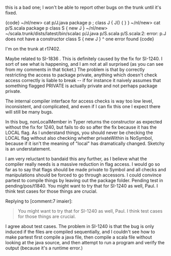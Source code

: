 this is a bad one; I won't be able to report other bugs on the trunk until it's fixed.

{code}
  ~/nl/new> cat p/J.java 
package p ;
class J { J() { } }
  ~/nl/new> cat p/S.scala
package p
class S { new J }
  ~/nl/new> ~/scala.trunk/dists/latest/bin/scalac p/J.java p/S.scala 
p/S.scala:2: error: p.J does not have a constructor
class S { new J }
          ^
one error found
{code}

I'm on the trunk at r17402.


Maybe related to SI-1836 .
This is definitely caused by the fix for SI-1240.  I sort of see what is happening, and I am not at all surprised (as you can see from my comments in that ticket.) The problem is that by correctly restricting the access to package private, anything which doesn't check access correctly is liable to break -- if for instance it naively assumes that something flagged PRIVATE is actually private and not perhaps package private.

The internal compiler interface for access checks is way too low level, inconsistent, and complicated, and even if I can fix this one I expect there will still be many bugs.

In this bug, nonLocalMember in Typer returns the constructor as expected without the fix for 1240, but fails to do so after the fix because it has the LOCAL flag.  As I understand things, you should never be checking the LOCAL flag without also checking whether privateWithin is NoSymbol, because if it isn't the meaning of "local" has dramatically changed.  Sketchy is an understatement.

I am very reluctant to bandaid this any further, as I believe what the compiler really needs is a massive reduction in flag access.  I would go so far as to say that flags should be made private to Symbol and all checks and manipulations should be forced to go through accessors.
I could convince partest to compile things by leaving out the package folder. Pending test in pending/pos/t1840.
You might want to try that for SI-1240 as well, Paul. I think test cases for those things are crucial.


Replying to [comment:7 imaier]:
> You might want to try that for SI-1240 as well, Paul. I think test cases for those things are crucial.
> 

I agree about test cases.  The problem in SI-1240 is that the bug is only induced if the files are compiled sequentially, and I couldn't see how to make partest first compile a java file, then compile a scala file without looking at the java source, and then attempt to run a program and verify the output (because it's a runtime error.)
